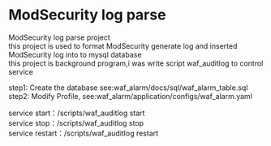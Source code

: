 # ModSecurity log parse
ModSecurity log parse project</br>
this project is used to format ModSecurity  generate log and inserted ModSecurity log into to mysql database</br>
this project is background program,i was write script waf_auditlog to control service</br>

step1: Create the database see:waf_alarm/docs/sql/waf_alarm_table.sql</br>
step2: Modify Profile,  see:waf_alarm/application/configs/waf_alarm.yaml</br>

service start：/scripts/waf_auditlog start</br>
service stop：/scripts/waf_auditlog stop</br>
service restart：/scripts/waf_auditlog restart</br>
